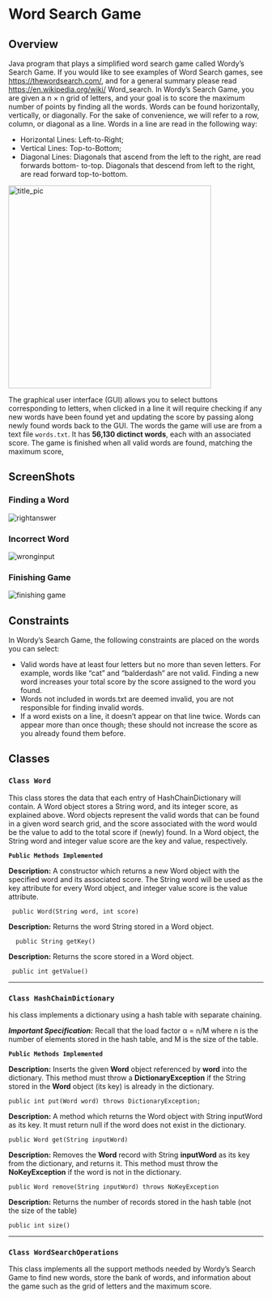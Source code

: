 # Word Search Game

## Overview
Java program that plays a simplified word search game called Wordy’s Search Game. If you would like to see examples of Word Search games, see https://thewordsearch.com/, and for a general summary please read https://en.wikipedia.org/wiki/ Word_search. In Wordy’s Search Game, you are given a n × n grid of letters, and your goal is to score the maximum number of points by finding all the words.
Words can be found horizontally, vertically, or diagonally. For the sake of convenience, we will refer to a row, column, or diagonal as a line. Words in a line are read in the following way:
+ Horizontal Lines: Left-to-Right;
+ Vertical Lines: Top-to-Bottom;
+ Diagonal Lines: Diagonals that ascend from the left to the right, are read forwards bottom- to-top. Diagonals that descend from left to the right, are read forward top-to-bottom.


<img width="400" alt="title_pic" src="https://user-images.githubusercontent.com/16707828/53451613-3920e400-39ed-11e9-9bcc-38f7b18e436c.png">

The graphical user interface (GUI) allows you to select buttons corresponding to letters, when clicked in a line it will require checking if any new words have been found yet and updating the score by passing along newly found words back to the GUI. The words the game will use are from a text file `words.txt`. It has **56,130 dictinct words**, each with an associated score. The game is finished when all valid words are found, matching the maximum score,


## ScreenShots 

### Finding a Word 
![rightanswer](https://user-images.githubusercontent.com/16707828/53451244-5b663200-39ec-11e9-9fd2-74ff66be464b.gif)

### Incorrect Word 
![wronginput](https://user-images.githubusercontent.com/16707828/53451548-0971dc00-39ed-11e9-9b3d-08f8f2109183.gif)

### Finishing Game 
![finishing game](https://user-images.githubusercontent.com/16707828/53451543-00810a80-39ed-11e9-80ab-e30325a58c1d.gif)

## Constraints 
In Wordy’s Search Game, the following constraints are placed on the words you can select:
+ Valid words have at least four letters but no more than seven letters. For example, words like “cat” and “balderdash” are not valid. Finding a new word increases your total score by the score assigned to the word you found.
+ Words not included in words.txt are deemed invalid, you are not responsible for finding invalid words.
+ If a word exists on a line, it doesn’t appear on that line twice. Words can appear more than once though; these should not increase the score as you already found them before.


## Classes 

### `Class Word`
This class stores the data that each entry of HashChainDictionary will contain. A Word object stores a String word, and its integer score, as explained above. Word objects represent the valid words that can be found in a given word search grid, and the score associated with the word would be the value to add to the total score if (newly) found. In a Word object, the String word and integer value score are the key and value, respectively.

**`Public Methods Implemented`**

**Description:** A constructor which returns a new Word object with the specified word and its associated score. The String word will be used as the key attribute for every Word object, and integer value score is the value attribute.
`````````````
 public Word(String word, int score)
`````````````
**Description:** Returns the word String stored in a Word object.
`````
  public String getKey() 
``````
**Description:** Returns the score stored in a Word object.
````
 public int getValue()
````
---
### `Class HashChainDictionary`
his class implements a dictionary using a hash table with separate chaining.

***Important Specification:*** Recall that the load factor α = n/M where n is the number of elements stored in the hash table, and M is the size of the table.


**`Public Methods Implemented`**

**Description:** Inserts the given **Word** object referenced by **word** into the dictionary. This method must throw a **DictionaryException** if the String stored in the **Word** object (its key) is already in the dictionary.

  ````
public int put(Word word) throws DictionaryException;
   `````
   
   **Description:** A method which returns the Word object with String inputWord as its key.
   It must return null if the word does not exist in the dictionary.

   `````
public Word get(String inputWord)
   ``````
   
   **Description:** Removes the **Word** record with String **inputWord** as its key from the dictionary, and returns it. 
   This method must throw the **NoKeyException**  if the word is not in the dictionary.

   ``````
public Word remove(String inputWord) throws NoKeyException
   ````````
   **Description:** Returns the number of records stored in the hash table (not the size of the table)
   ````````
public int size()
``````````
---
### `Class WordSearchOperations`

This class implements all the support methods needed by Wordy’s Search Game to find new words, store the bank of words, and information about the game such as the grid of letters and the maximum score.



